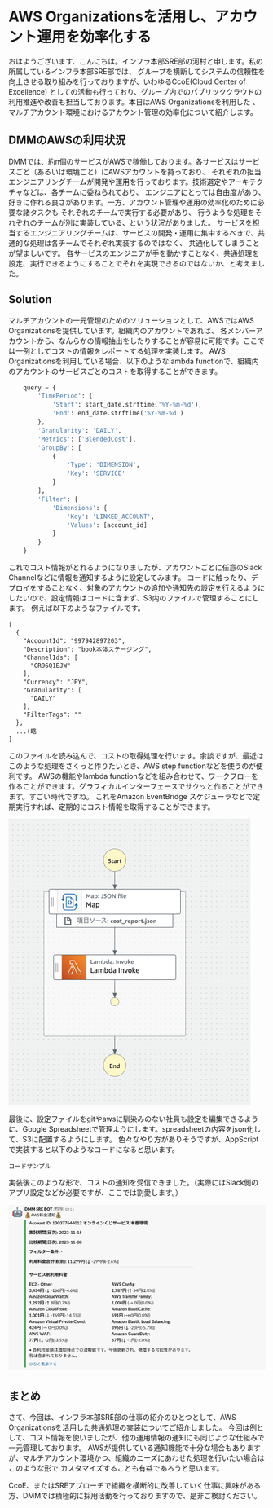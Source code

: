 # AWS Organizationsを活用し、アカウント運用を効率化する

おはようございます、こんにちは。インフラ本部SRE部の河村と申します。私の所属しているインフラ本部SRE部では、
グループを横断してシステムの信頼性を向上させる取り組みを行っておりますが、いわゆるCcoE(Cloud Center of Excellence)
としての活動も行っており、グループ内でのパブリッククラウドの利用推進や改善も担当しております。本日はAWS Organizationsを利用した
、マルチアカウント環境におけるアカウント管理の効率化について紹介します。

## DMMのAWSの利用状況 
DMMでは、約n個のサービスがAWSで稼働しております。各サービスはサービスごと（あるいは環境ごと）にAWSアカウントを持っており、
それぞれの担当エンジニアリングチームが開発や運用を行っております。技術選定やアーキテクチャなどは、各チームに委ねられており、
エンジニアにとっては自由度があり、好きに作れる良さがあります。一方、アカウント管理や運用の効率化のために必要な諸タスクも
それぞれのチームで実行する必要があり、 行うような処理をそれぞれのチームが別に実装している、という状況がありました。
サービスを担当するエンジニアリングチームは、サービスの開発・運用に集中するべきで、共通的な処理は各チームでそれぞれ実装するのではなく、
共通化してしまうことが望ましいです。
各サービスのエンジニアが手を動かすことなく、共通処理を設定、実行できるようにすることでそれを実現できるのではないか、と考えました。

## Solution
マルチアカウントの一元管理のためのソリューションとして、AWSではAWS Organizationsを提供しています。組織内のアカウントであれば、
各メンバーアカウントから、なんらかの情報抽出をしたりすることが容易に可能です。ここでは一例としてコストの情報をレポートする処理を実装します。
AWS Organizationsを利用している場合、以下のようなlambda functionで、組織内のアカウントのサービスごとのコストを取得することができます。

```python
    query = {
        'TimePeriod': {
            'Start': start_date.strftime('%Y-%m-%d'),
            'End': end_date.strftime('%Y-%m-%d')
        },
        'Granularity': 'DAILY',
        'Metrics': ['BlendedCost'],
        'GroupBy': [
            {
                'Type': 'DIMENSION',
                'Key': 'SERVICE'
            }
        ],
        'Filter': {
            'Dimensions': {
                'Key': 'LINKED_ACCOUNT',
                'Values': [account_id]
            }
        }
    }
```

これでコスト情報がとれるようになりましたが、アカウントごとに任意のSlack Channelなどに情報を通知するように設定してみます。
コードに触ったり、デプロイをすることなく、対象のアカウントの追加や通知先の設定を行えるようにしたいので、設定情報はコードに含まず、S3内のファイルで管理することにします。 例えば以下のようなファイルです。

```
[
  {
    "AccountId": "997942897203",
    "Description": "book本体ステージング",
    "ChannelIds": [
      "CR96Q1EJW"
    ],
    "Currency": "JPY",
    "Granularity": [
      "DAILY"
    ],
    "FilterTags": ""
  },
  ...(略
]
```

このファイルを読み込んで、コストの取得処理を行います。余談ですが、最近はこのような処理をさくっと作りたいとき、AWS step functionなどを使うのが便利です。
AWSの機能やlambda functionなどを組み合わせて、ワークフローを作ることができます。グラフィカルインターフェースでサクッと作ることができます。すごい時代ですね。
これをAmazon EventBridge スケジューラなどで定期実行すれば、定期的にコスト情報を取得することができます。

![スクリーンショット 2023-11-18 5.56.32.png](%E3%82%B9%E3%82%AF%E3%83%AA%E3%83%BC%E3%83%B3%E3%82%B7%E3%83%A7%E3%83%83%E3%83%88%202023-11-18%205.56.32.png)

最後に、設定ファイルをgitやawsに馴染みのない社員も設定を編集できるように、Google Spreadsheetで管理ようにします。spreadsheetの内容をjson化して、S3に配置するようにします。
色々なやり方がありそうですが、AppScriptで実装すると以下のようなコードになると思います。

```
コードサンプル
```

実装後このような形で、コストの通知を受信できました。（実際にはSlack側のアプリ設定などが必要ですが、ここでは割愛します。）

![スクリーンショット 2023-11-18 6.27.08.png](%E3%82%B9%E3%82%AF%E3%83%AA%E3%83%BC%E3%83%B3%E3%82%B7%E3%83%A7%E3%83%83%E3%83%88%202023-11-18%206.27.08.png)

## まとめ
さて、今回は、インフラ本部SRE部の仕事の紹介のひとつとして、AWS Organizationsを活用した共通処理の実装についてご紹介しました。
今回は例として、コスト情報を使いましたが、他の運用情報の通知にも同じような仕組みで一元管理しております。
AWSが提供している通知機能で十分な場合もありますが、マルチアカウント環境かつ、組織のニーズにあわせた処理を行いたい場合はこのような形で
カスタマイズすることも有益であろうと思います。

CcoE、またはSREアプローチで組織を横断的に改善していく仕事に興味がある方、DMMでは積極的に採用活動を行っておりますので、是非ご検討ください。

